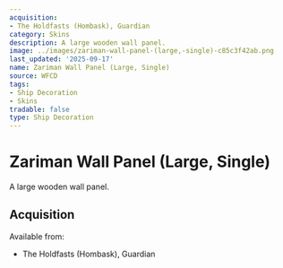 ```yaml
---
acquisition:
- The Holdfasts (Hombask), Guardian
category: Skins
description: A large wooden wall panel.
image: ../images/zariman-wall-panel-(large,-single)-c85c3f42ab.png
last_updated: '2025-09-17'
name: Zariman Wall Panel (Large, Single)
source: WFCD
tags:
- Ship Decoration
- Skins
tradable: false
type: Ship Decoration
---
```


# Zariman Wall Panel (Large, Single)

A large wooden wall panel.

## Acquisition

Available from:
- The Holdfasts (Hombask), Guardian

